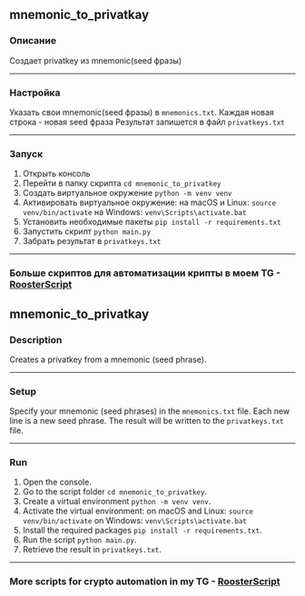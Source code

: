 ## mnemonic_to_privatkay


### Описание
Создает privatkey из mnemonic(seed фразы)

---

### Настройка
Указать свои mnemonic(seed фразы) в `mnemoniсs.txt`.
Каждая новая строка - новая seed фраза
Результат запишется в файл `privatkeys.txt`


---
### Запуск

1. Открыть консоль 
2. Перейти в папку скрипта `cd mnemonic_to_privatkey`
3. Создать виртуальное окружение  `python -m venv venv`
4. Активировать виртуальное окружение: 
на macOS и Linux: `source venv/bin/activate`
на Windows: `venv\Scripts\activate.bat`
5. Установить необходимые пакеты `pip install -r requirements.txt`
6. Запустить скрипт `python main.py`
7. Забрать результат в `privatkeys.txt`

---
### Больше скриптов для автоматизации крипты в моем TG - [RoosterScript](https://t.me/RoosterScript)



## mnemonic_to_privatkay


### Description
Creates a privatkey from a mnemonic (seed phrase).

---
### Setup
Specify your mnemonic (seed phrases) in the `mnemoniсs.txt` file.
Each new line is a new seed phrase.
The result will be written to the `privatkeys.txt` file.

---
### Run
1. Open the console.
2. Go to the script folder `cd mnemonic_to_privatkey`. 
3. Create a virtual environment `python -m venv venv`. 
4. Activate the virtual environment: on macOS and Linux: `source venv/bin/activate` on Windows: `venv\Scripts\activate.bat`
5. Install the required packages `pip install -r requirements.txt`.
6. Run the script `python main.py`. 
7. Retrieve the result in `privatkeys.txt`.

---

### More scripts for crypto automation in my TG - [RoosterScript](https://t.me/RoosterScript)